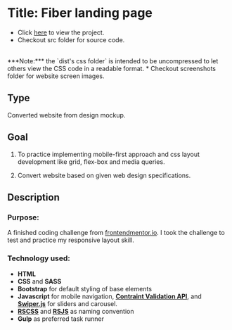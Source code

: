 # Title: Fiber landing page
* Click [here](https://mercado-joshua.github.io/fiber-landing-page/) to view the project.
* Checkout src folder for source code.
<br>
***Note:*** the `dist's css folder` is intended to be uncompressed to let others view the CSS code in a readable format.
* Checkout screenshots folder for website screen images.

## Type
Converted website from design mockup.

## Goal
1. To practice implementing mobile-first approach and css layout development like grid, flex-box and media queries.

2. Convert website based on given web design specifications.

## Description
### Purpose:
A finished coding challenge from [frontendmentor.io](https://www.codewell.cc/challenges/fiber-landing-page--608a7e639691700015db16d1).
I took the challenge to test and practice my responsive layout skill.

### Technology used:
* **HTML**
* **CSS** and **SASS**
* **Bootstrap** for default styling of base elements
* **Javascript** for mobile navigation, **[Contraint Validation API](https://developer.mozilla.org/en-US/docs/Web/API/Constraint_validation)**, and **[Swiper.js](https://swiperjs.com/)** for sliders and carousel.
* **[RSCSS](https://rscss.io/index.html)** and **[RSJS](https://ricostacruz.com/rsjs/)** as naming convention
* **Gulp** as preferred task runner




